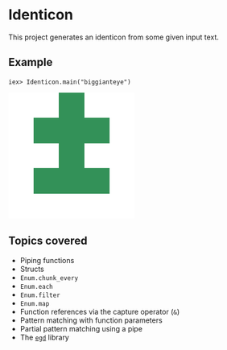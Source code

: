 # Identicon

This project generates an identicon from some given input text.

## Example

```
iex> Identicon.main("biggianteye")
```
![Identicon generated from the string "biggianteye"](biggianteye.png)

## Topics covered

* Piping functions
* Structs
* `Enum.chunk_every`
* `Enum.each`
* `Enum.filter`
* `Enum.map`
* Function references via the capture operator (`&`)
* Pattern matching with function parameters
* Partial pattern matching using a pipe
* The [`egd`](http://www1.erlang.org/doc/man/egd.html) library
